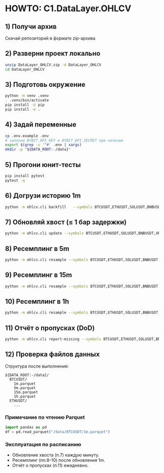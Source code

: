 # HOWTO: C1.DataLayer.OHLCV

## 1) Получи архив
Скачай репозиторий в формате zip-архива

## 2) Разверни проект локально
```bash
unzip DataLayer_OHLCV.zip -d DataLayer_OHLCV
cd DataLayer_OHLCV
```

## 3) Подготовь окружение
```bash
python -m venv .venv
. .venv/bin/activate
pip install -U pip
pip install -e .
```

## 4) Задай переменные
```bash
cp .env.example .env
# заполни BYBIT_API_KEY и BYBIT_API_SECRET при наличии
export $(grep -v '^#' .env | xargs)
mkdir -p "${DATA_ROOT:-/data}"
```

## 5) Прогони юнит-тесты
```bash
pip install pytest
pytest -q
```

## 6) Догрузи историю 1m
```bash
python -m ohlcv.cli backfill   --symbols BTCUSDT,ETHUSDT,SOLUSDT,BNBUSDT,XRPUSDT   --since 2024-10-15
```

## 7) Обновляй хвост (≤ 1 бар задержки)
```bash
python -m ohlcv.cli update --symbols BTCUSDT,ETHUSDT,SOLUSDT,BNBUSDT,XRPUSDT
```

## 8) Ресемплинг в 5m
```bash
python -m ohlcv.cli resample --symbols BTCUSDT,ETHUSDT,SOLUSDT,BNBUSDT,XRPUSDT --from-tf 1m --to-tf 5m
```

## 9) Ресемплинг в 15m
```bash
python -m ohlcv.cli resample --symbols BTCUSDT,ETHUSDT,SOLUSDT,BNBUSDT,XRPUSDT --from-tf 1m --to-tf 15m
```

## 10) Ресемплинг в 1h
```bash
python -m ohlcv.cli resample --symbols BTCUSDT,ETHUSDT,SOLUSDT,BNBUSDT,XRPUSDT --from-tf 1m --to-tf 1h
```

## 11) Отчёт о пропусках (DoD)
```bash
python -m ohlcv.cli report-missing --symbols BTCUSDT,ETHUSDT,SOLUSDT,BNBUSDT,XRPUSDT --tf 1m --out missing_1m.csv
```

## 12) Проверка файлов данных
Структура после выполнения:
```
${DATA_ROOT:-/data}/
  BTCUSDT/
    1m.parquet
    5m.parquet
    15m.parquet
    1h.parquet
  ETHUSDT/
    ...
```

### Примечание по чтению Parquet
```python
import pandas as pd
df = pd.read_parquet("/data/BTCUSDT/1m.parquet")
```

### Эксплуатация по расписанию
- Обновление хвоста (п.7) каждую минуту.
- Ресемплинг (пп.8–10) после обновления 1m.
- Отчёт о пропусках (п.11) ежедневно.
